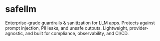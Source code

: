 # safellm
Enterprise-grade guardrails &amp; sanitization for LLM apps. Protects against prompt injection, PII leaks, and unsafe outputs. Lightweight, provider-agnostic, and built for compliance, observability, and CI/CD.
